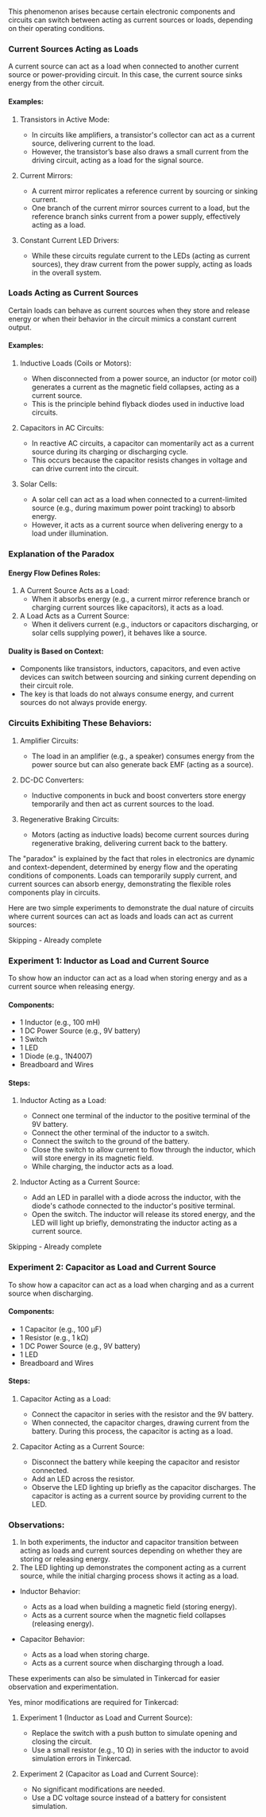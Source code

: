 This phenomenon arises because certain electronic components and circuits can switch between acting as current sources or loads, depending on their operating conditions.

### Current Sources Acting as Loads

A current source can act as a load when connected to another current source or power-providing circuit. In this case, the current source sinks energy from the other circuit.

#### Examples:

1. Transistors in Active Mode:
   - In circuits like amplifiers, a transistor's collector can act as a current source, delivering current to the load.
   - However, the transistor’s base also draws a small current from the driving circuit, acting as a load for the signal source.

2. Current Mirrors:
   - A current mirror replicates a reference current by sourcing or sinking current.
   - One branch of the current mirror sources current to a load, but the reference branch sinks current from a power supply, effectively acting as a load.

3. Constant Current LED Drivers:
   - While these circuits regulate current to the LEDs (acting as current sources), they draw current from the power supply, acting as loads in the overall system.

### Loads Acting as Current Sources

Certain loads can behave as current sources when they store and release energy or when their behavior in the circuit mimics a constant current output.

#### Examples:

1. Inductive Loads (Coils or Motors):
   - When disconnected from a power source, an inductor (or motor coil) generates a current as the magnetic field collapses, acting as a current source.
   - This is the principle behind flyback diodes used in inductive load circuits.

2. Capacitors in AC Circuits:
   - In reactive AC circuits, a capacitor can momentarily act as a current source during its charging or discharging cycle.
   - This occurs because the capacitor resists changes in voltage and can drive current into the circuit.

3. Solar Cells:
   - A solar cell can act as a load when connected to a current-limited source (e.g., during maximum power point tracking) to absorb energy.
   - However, it acts as a current source when delivering energy to a load under illumination.

### Explanation of the Paradox

#### Energy Flow Defines Roles:

1. A Current Source Acts as a Load:
   - When it absorbs energy (e.g., a current mirror reference branch or charging current sources like capacitors), it acts as a load.
2. A Load Acts as a Current Source:
   - When it delivers current (e.g., inductors or capacitors discharging, or solar cells supplying power), it behaves like a source.

#### Duality is Based on Context:

- Components like transistors, inductors, capacitors, and even active devices can switch between sourcing and sinking current depending on their circuit role.
- The key is that loads do not always consume energy, and current sources do not always provide energy.

### Circuits Exhibiting These Behaviors:

1. Amplifier Circuits:
   - The load in an amplifier (e.g., a speaker) consumes energy from the power source but can also generate back EMF (acting as a source).

2. DC-DC Converters:
   - Inductive components in buck and boost converters store energy temporarily and then act as current sources to the load.

3. Regenerative Braking Circuits:
   - Motors (acting as inductive loads) become current sources during regenerative braking, delivering current back to the battery.

The "paradox" is explained by the fact that roles in electronics are dynamic and context-dependent, determined by energy flow and the operating conditions of components. Loads can temporarily supply current, and current sources can absorb energy, demonstrating the flexible roles components play in circuits.

Here are two simple experiments to demonstrate the dual nature of circuits where current sources can act as loads and loads can act as current sources:

Skipping - Already complete

### Experiment 1: Inductor as Load and Current Source

To show how an inductor can act as a load when storing energy and as a current source when releasing energy.

#### Components:

- 1 Inductor (e.g., 100 mH)
- 1 DC Power Source (e.g., 9V battery)
- 1 Switch
- 1 LED
- 1 Diode (e.g., 1N4007)
- Breadboard and Wires

#### Steps:

1. Inductor Acting as a Load:

   - Connect one terminal of the inductor to the positive terminal of the 9V battery.
   - Connect the other terminal of the inductor to a switch.
   - Connect the switch to the ground of the battery.
   - Close the switch to allow current to flow through the inductor, which will store energy in its magnetic field.
   - While charging, the inductor acts as a load.

2. Inductor Acting as a Current Source:

   - Add an LED in parallel with a diode across the inductor, with the diode's cathode connected to the inductor's positive terminal.
   - Open the switch. The inductor will release its stored energy, and the LED will light up briefly, demonstrating the inductor acting as a current source.

Skipping - Already complete

### Experiment 2: Capacitor as Load and Current Source

To show how a capacitor can act as a load when charging and as a current source when discharging.

#### Components:

- 1 Capacitor (e.g., 100 μF)
- 1 Resistor (e.g., 1 kΩ)
- 1 DC Power Source (e.g., 9V battery)
- 1 LED
- Breadboard and Wires

#### Steps:

1. Capacitor Acting as a Load:

   - Connect the capacitor in series with the resistor and the 9V battery.
   - When connected, the capacitor charges, drawing current from the battery. During this process, the capacitor is acting as a load.

2. Capacitor Acting as a Current Source:

   - Disconnect the battery while keeping the capacitor and resistor connected.
   - Add an LED across the resistor.
   - Observe the LED lighting up briefly as the capacitor discharges. The capacitor is acting as a current source by providing current to the LED.

### Observations:

1. In both experiments, the inductor and capacitor transition between acting as loads and current sources depending on whether they are storing or releasing energy.
2. The LED lighting up demonstrates the component acting as a current source, while the initial charging process shows it acting as a load.

- Inductor Behavior:
  - Acts as a load when building a magnetic field (storing energy).
  - Acts as a current source when the magnetic field collapses (releasing energy).

- Capacitor Behavior:
  - Acts as a load when storing charge.
  - Acts as a current source when discharging through a load.

These experiments can also be simulated in Tinkercad for easier observation and experimentation.

Yes, minor modifications are required for Tinkercad:

1. Experiment 1 (Inductor as Load and Current Source):
   - Replace the switch with a push button to simulate opening and closing the circuit.
   - Use a small resistor (e.g., 10 Ω) in series with the inductor to avoid simulation errors in Tinkercad.

2. Experiment 2 (Capacitor as Load and Current Source):
   - No significant modifications are needed.
   - Use a DC voltage source instead of a battery for consistent simulation.
